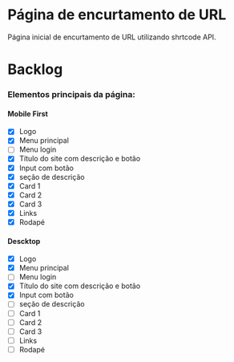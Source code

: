# Página de encurtamento de URL
Página inicial de encurtamento de URL utilizando shrtcode API.

# Backlog

### Elementos principais da página:

#### Mobile First

- [X] Logo 
- [X] Menu principal 
- [ ] Menu login
- [X] Título do site com descrição e botão 
- [X] Input com botão
- [X] seção de descrição
- [X] Card 1
- [X] Card 2
- [X] Card 3
- [X] Links
- [X] Rodapé

#### Descktop

- [X] Logo 
- [X] Menu principal 
- [ ] Menu login
- [X] Título do site com descrição e botão 
- [X] Input com botão
- [ ] seção de descrição
- [ ] Card 1
- [ ] Card 2
- [ ] Card 3
- [ ] Links
- [ ] Rodapé